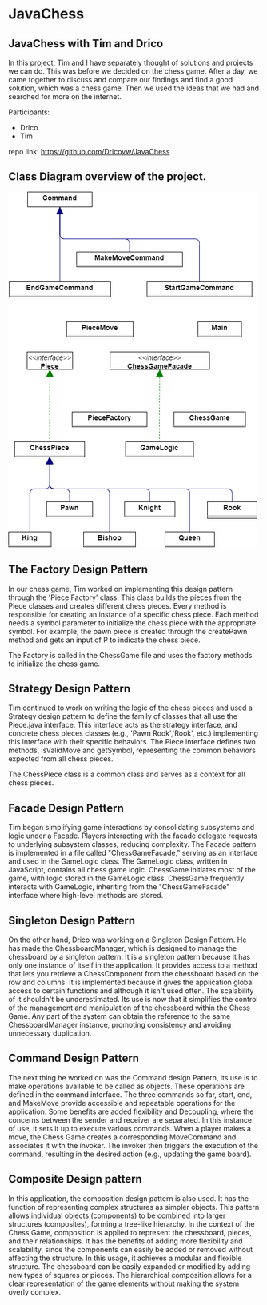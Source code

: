 # JavaChess
## JavaChess with Tim and Drico

In this project, Tim and I have separately thought of solutions and projects we can do. This was before we decided on the chess game. After a day, we came together to discuss and compare our findings and find a good solution, which was a chess game. Then we used the ideas that we had and searched for more on the internet.

Participants:
- Drico
- Tim

repo link: https://github.com/Dricovw/JavaChess

## Class Diagram overview of the project.
![Class Diagram](JavaChess.drawio.png)

## The Factory Design Pattern
In our chess game, Tim worked on implementing this design pattern through the 'Piece Factory' class.
This class builds the pieces from the Piece classes and creates different chess pieces.
Every method is responsible for creating an instance of a specific chess piece.
Each method needs a symbol parameter to initialize the chess piece with the appropriate symbol.
For example, the pawn piece is created through the createPawn method and gets an input of P to indicate the chess piece.

The Factory is called in the ChessGame file and uses the factory methods to initialize the chess game.

## Strategy Design Pattern
Tim continued to work on writing the logic of the chess pieces and used a Strategy design pattern to define the family of classes that all use the Piece.java interface.
This interface acts as the strategy interface, and concrete chess pieces classes (e.g., 'Pawn Rook','Rook', etc.) implementing this interface with their specific behaviors. 
The Piece interface defines two methods, isValidMove and getSymbol, representing the common behaviors expected from all chess pieces.

The ChessPiece class is a common class and serves as a context for all chess pieces.

## Facade Design Pattern
Tim began simplifying game interactions by consolidating subsystems and logic under a Facade. Players interacting with the facade delegate requests to underlying subsystem classes, reducing complexity.
The Facade pattern is implemented in a file called "ChessGameFacade," serving as an interface and used in the GameLogic class. The GameLogic class, written in JavaScript, contains all chess game logic. ChessGame initiates most of the game, with logic stored in the GameLogic class. ChessGame frequently interacts with GameLogic, inheriting from the "ChessGameFacade" interface where high-level methods are stored.

## Singleton Design Pattern
On the other hand, Drico was working on a Singleton Design Pattern.
He has made the ChessboardManager, which is designed to manage the chessboard by a singleton pattern.
It is a singleton pattern because it has only one instance of itself in the application.
It provides access to a method that lets you retrieve a ChessComponent from the chessboard based on the row and columns.
It is implemented because it gives the application global access to certain functions and although it isn't used often.
The scalability of it shouldn't be underestimated. 
Its use is now that it simplifies the control of the management and manipulation of the chessboard within the Chess Game.
Any part of the system can obtain the reference to the same ChessboardManager instance, promoting consistency and avoiding unnecessary duplication.

## Command Design Pattern
The next thing he worked on was the Command design Pattern, its use is to make operations available to be called as objects.
These operations are defined in the command interface.
The three commands so far, start, end, and MakeMove provide accessible and repeatable operations for the application. 
Some benefits are added flexibility and Decoupling, where the concerns between the sender and receiver are separated.
In this instance of use, it sets it up to execute various commands.
When a player makes a move, the Chess Game creates a corresponding MoveCommand and associates it with the invoker.
The invoker then triggers the execution of the command, resulting in the desired action (e.g., updating the game board).

## Composite Design pattern
In this application, the composition design pattern is also used. 
It has the function of representing complex structures as simpler objects.
This pattern allows individual objects (components) to be combined into larger structures (composites), forming a tree-like hierarchy.
In the context of the Chess Game, composition is applied to represent the chessboard, pieces, and their relationships.
It has the benefits of adding more flexibility and scalability, since the components can easily be added or removed without affecting the structure.
In this usage, it achieves a modular and flexible structure.
The chessboard can be easily expanded or modified by adding new types of squares or pieces.
The hierarchical composition allows for a clear representation of the game elements without making the system overly complex.
